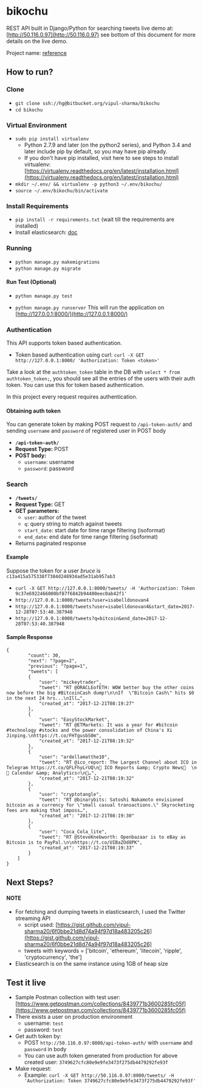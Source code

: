 bikochu
=======

REST API built in Django/Python for searching tweets
live demo at: [http://50.116.0.97](http://50.116.0.97)
see bottom of this document for more details on the live demo.

Project name: [reference](http://naruto.wikia.com/wiki/Bik%C5%8Dch%C5%AB_Search_Mission)

How to run?
-----------

### Clone ###
* `git clone ssh://hg@bitbucket.org/vipul-sharma/bikochu`
* `cd bikochu`

### Virtual Environment ###
* `sudo pip install virtualenv`
     * Python 2.7.9 and later (on the python2 series), and Python 3.4 and later include pip by default, so you may have pip already.
     * If you don't have pip installed, visit here to see steps to install virtualenv: [https://virtualenv.readthedocs.org/en/latest/installation.html](https://virtualenv.readthedocs.org/en/latest/installation.html)
* `mkdir ~/.env/ && virtualenv -p python3 ~/.env/bikochu/`
* `source ~/.env/bikochu/bin/activate`

### Install Requirements ###
* `pip install -r requirements.txt` (wait till the requirements are installed)
* Install elasticsearch: [doc](https://www.elastic.co/guide/en/elasticsearch/reference/current/_installation.html#_installation_example_with_tar)

### Running ###
* `python manage.py makemigrations`
* `python manage.py migrate`

#### Run Test (Optional) ####
* `python manage.py test`

* `python manage.py runserver` This will run the application on [http://127.0.0.1:8000/](http://127.0.0.1:8000/)

### Authentication ###
This API supports token based authentication.

* Token based authentication using curl: `curl -X GET http://127.0.0.1:8000/ 'Authorization: Token <token>'`

Take a look at the `authtoken_token` table in the DB with `select * from authtoken_token;`, you should see all the entries of the users with their auth token. You can use this for token based authentication.

In this project every request requires authentication.

#### Obtaining auth token ####
You can generate token by making POST request to `/api-token-auth/` and sending
`username` and `password` of registered user in POST body

* **`/api-token-auth/`**
* **Request Type:** POST
* **POST body:**
    * `username`: username
    * `password`: password

### Search ###
* **`/tweets/`**
* **Request Type:** GET
* **GET parameters:**
    * `user`: author of the tweet
    * `q`: query string to match against tweets
    * `start_date`: start date for time range filtering (isoformat)
    * `end_date`: end date for time range filtering (isoformat)
* Returns paginated response

#### Example ####
Suppose the token for a user _bruce_ is `c13a415a575338f7384d248934ad5e31ab957ab3`

* `curl -X GET http://127.0.0.1:8000/tweets/ -H 'Authorization: Token 9c37e6922466000bf87f6842b94400eec0ab42f1'`
* `http://127.0.0.1:8000/tweets?user=isabelldonovan4`
* `http://127.0.0.1:8000/tweets?user=isabelldonovan4&start_date=2017-12-28T07:53:40.387948`
* `http://127.0.0.1:8000/tweets?q=bitcoin&end_date=2017-12-28T07:53:40.387948`

#### Sample Response ####

    {
            "count": 30,
            "next": "?page=2",
            "previous": "?page=1",
            "tweets": [
            {
                "user": "mickeytrader",
                "tweet": "RT @ORACLEofETH: WOW better buy the other coins now before the big #BitcoinCash dump!\n\nIf  \"Bitcoin Cash\" hits $0 in the next 24 hrs...\nIll…",
                "created_at": "2017-12-21T08:19:27"
            },
            {
                "user": "EasyStockMarket",
                "tweet": "RT @ETMarkets: It was a year for #bitcoin #technology #stocks and the power consolidation of China's Xi Jinping.\nhttps://t.co/FHTgusbS0m",
                "created_at": "2017-12-21T08:19:32"
            },
            {
                "user": "ardellamatthe10",
                "tweet": "RT @ico_report: The Largest Channel about ICO in Telegram https://t.co/QFLFhyLrUQ\n💯 ICO Reports &amp; Crypto News🤘  \n📅 Сalendar &amp; Analytics🔥\n🚀…",
                "created_at": "2017-12-21T08:19:32"
            },
            {
                "user": "cryptotangle",
                "tweet": "RT @binarybits: Satoshi Nakamoto envisioned bitcoin as a currency for \"small casual transactions.\" Skyrocketing fees are making that imposs…",
                "created_at": "2017-12-21T08:19:30"
            },
            {
                "user": "Coca_Cola_lite",
                "tweet": "RT @SteveKnebworth: Openbazaar is to eBay as Bitcoin is to PayPal.\n\nhttps://t.co/UIBaZOd8PK",
                "created_at": "2017-12-21T08:19:33"
            }
        ]
    }

Next Steps?
-----------

#### NOTE ####

* For fetching and dumping tweets in elasticsearch, I used the Twitter streaming API
    * script used: [https://gist.github.com/vipul-sharma20/6f0bbe21d8d74a94f97d18a483205c26](https://gist.github.com/vipul-sharma20/6f0bbe21d8d74a94f97d18a483205c26)
    * tweets with keywords = ['bitcoin', 'ethereum', 'litecoin', 'ripple', 'cryptocurrency', 'the']
* Elasticsearch is on the same instance using 1GB of heap size

## Test it live ##

* Sample Postman collection with test user: [https://www.getpostman.com/collections/8439771b3600285fc05f](https://www.getpostman.com/collections/8439771b3600285fc05f)
* There exists a user on production environment
    * username: `test`
    * password: `test`
* Get auth token by:
    * POST `http://50.116.0.97:8000/api-token-auth/` with `username` and `password` in body
    * You can use auth token generated from production for above created user: `3749627cfc80e9e9fe3473f275db4479292fe93f`
* Make request:
    * Example: `curl -X GET http://50.116.0.97:8000/tweets/ -H 'Authorization: Token 3749627cfc80e9e9fe3473f275db4479292fe93f'`

